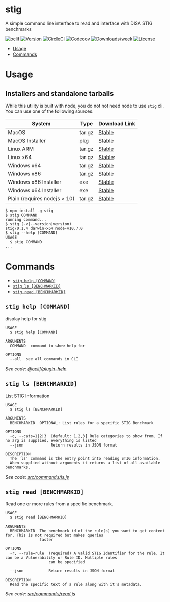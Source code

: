 stig
====

A simple command line interface to read and interface with DISA STIG benchmarks

[![oclif](https://img.shields.io/badge/cli-oclif-brightgreen.svg)](https://oclif.io)
[![Version](https://img.shields.io/npm/v/stig.svg)](https://npmjs.org/package/stig)
[![CircleCI](https://circleci.com/gh/defionscode/stig-cli/tree/master.svg?style=shield)](https://circleci.com/gh/defionscode/stig-cli/tree/master)
[![Codecov](https://codecov.io/gh/defionscode/stig-cli/branch/master/graph/badge.svg)](https://codecov.io/gh/defionscode/stig-cli)
[![Downloads/week](https://img.shields.io/npm/dw/stig.svg)](https://npmjs.org/package/stig)
[![License](https://img.shields.io/npm/l/stig.svg)](https://github.com/defionscode/stig-cli/blob/master/package.json)

<!-- toc -->
* [Usage](#usage)
* [Commands](#commands)
<!-- tocstop -->
# Usage

## Installers and standalone tarballs
While this utility is built with node, you do not not need node to use `stig` cli. You can use one of the following sources.

| System                       | Type   | Download Link      |
|------------------------------|--------|--------------------|
| MacOS                        | tar.gz | [Stable][macostar] |
| MacOS Installer              | pkg    | [Stable][macospkg] |
| Linux ARM                    | tar.gz | [Stable][linuxarm] |
| Linux x64                    | tar.gz | [Stable][linux64]: |
| Windows x64                  | tar.gz | [Stable][win86tar] |
| Windows x86                  | tar.gz | [Stable][win64tar] |
| Windows x86 Installer        | exe    | [Stable][win86exe] |
| Windows x64 Installer        | exe    | [Stable][win64exe] |
| Plain (requires nodejs > 10) | tar.gz | [Stable][vanilla]  |


<!-- usage -->
```sh-session
$ npm install -g stig
$ stig COMMAND
running command...
$ stig (-v|--version|version)
stig/0.1.4 darwin-x64 node-v10.7.0
$ stig --help [COMMAND]
USAGE
  $ stig COMMAND
...
```
<!-- usagestop -->
# Commands
<!-- commands -->
* [`stig help [COMMAND]`](#stig-help-command)
* [`stig ls [BENCHMARKID]`](#stig-ls-benchmarkid)
* [`stig read [BENCHMARKID]`](#stig-read-benchmarkid)

## `stig help [COMMAND]`

display help for stig

```
USAGE
  $ stig help [COMMAND]

ARGUMENTS
  COMMAND  command to show help for

OPTIONS
  --all  see all commands in CLI
```

_See code: [@oclif/plugin-help](https://github.com/oclif/plugin-help/blob/v2.1.0/src/commands/help.ts)_

## `stig ls [BENCHMARKID]`

List STIG Information

```
USAGE
  $ stig ls [BENCHMARKID]

ARGUMENTS
  BENCHMARKID  OPTIONAL: List rules for a specific STIG Benchmark

OPTIONS
  -c, --cats=1|2|3  [default: 1,2,3] Rule categories to show from. If no arg is supplied, everything is listed
  --json            Return results in JSON format

DESCRIPTION
  The 'ls' command is the entry point into reading STIG information.
  When supplied without arguments it returns a list of all available benchmarks.
```

_See code: [src/commands/ls.js](https://github.com/defionscode/stig-cli/blob/v0.1.4/src/commands/ls.js)_

## `stig read [BENCHMARKID]`

Read one or more rules from a specific benchmark.

```
USAGE
  $ stig read [BENCHMARKID]

ARGUMENTS
  BENCHMARKID  The benchmark id of the rule(s) you want to get content for. This is not required but makes queries
               faster

OPTIONS
  -r, --rule=rule  (required) A valid STIG Identifier for the rule. It can be a Vulnerability or Rule ID. Multiple rules
                   can be specified

  --json           Return results in JSON format

DESCRIPTION
  Read the specific text of a rule along with it's metadata.
```

_See code: [src/commands/read.js](https://github.com/defionscode/stig-cli/blob/v0.1.4/src/commands/read.js)_
<!-- commandsstop -->

[macostar]: https://s3.amazonaws.com/stigcli/stig-darwin-x64.tar.gz
[macospkg]: https://s3.amazonaws.com/stigcli/stig.pkg
[linuxarm]: https://s3.amazonaws.com/stigcli/stig-linux-arm.tar.gz
[linux64]: https://s3.amazonaws.com/stigcli/stig-linux-x64.tar.gz
[win86tar]: https://s3.amazonaws.com/stigcli/stig-win32-x86.tar.gz
[win64tar]: https://s3.amazonaws.com/stigcli/stig-win32-x64.tar.gz
[win86exe]: https://s3.amazonaws.com/stigcli/stig-x86.exe
[win64exe]: https://s3.amazonaws.com/stigcli/stig-x64.exe
[vanilla]: https://s3.amazonaws.com/stigcli/stig.tar.gz
